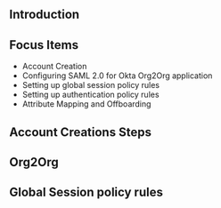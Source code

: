 ## Introduction





## Focus Items 
- Account Creation
- Configuring SAML 2.0 for Okta Org2Org application
- Setting up global session policy rules
- Setting up authentication policy rules
- Attribute Mapping and Offboarding

## Account Creations Steps



## Org2Org 


## Global Session policy rules 


##
